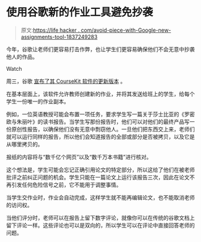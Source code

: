# 使用谷歌新的作业工具避免抄袭

> 原文:[https://life hacker . com/avoid-piece-with-Google-new-assignments-tool-1837249283](https://lifehacker.com/avoid-plagiarism-with-googles-new-assignments-tool-1837249283)

今年，谷歌让老师们更容易打击作弊，也让学生们更容易确保他们不会无意中抄袭他人的作品。

Watch

周三，谷歌 [宣布了其 CourseKit 软件的更新版本](https://edu.google.com/assignments/?modal_active=none) 。

在基本层面上，该软件允许教师创建新的作业，并将其发送给班上的学生，给每个学生一份唯一的作业副本。

例如，一位英语教授可能会布置一项任务，要求学生写一篇关于莎士比亚的《罗密欧与朱丽叶》的读书报告。当学生写那份报告时，他们可以对他们的最终产品写一份原创性报告，以确保他们没有无意中剽窃他人。一旦他们把东西交上来，老师们就可以运行同样的报告，所以他们会知道报告的全部或部分是否被拷贝，以及它是从哪里拷贝的。

报纸的内容将与“数千亿个网页”以及“数千万本书籍”进行核对。

这个想法是，学生可能会忘记正确引用论文的特定部分，所以这给了他们在被老师批评之前纠正问题的机会。学生只能在一篇论文上运行该报告三次，因此在论文不再引发任何危险信号之前，它不能用于调整事情。

当学生交作业时，作业会自动完成，这样学生就不能再编辑论文，也不能取消老师的访问权。

当他们评分时，老师可以在报告上留下数字评论，就像你可以在传统的谷歌文档上留下评论一样。这些评论也可以是双向的，所以学生可以在评论中直接回答老师的问题。